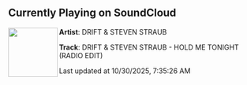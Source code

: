## Currently Playing on SoundCloud

[<img align="left" width="100" src="https://i1.sndcdn.com/artworks-I96DrEyjsl5Y2uLc-lYxiuw-t500x500.png">](https://soundcloud.com/tarrondjdriftbennett/drift-steven-straub-hold-me)

**Artist**: DRIFT & STEVEN STRAUB 

**Track**: DRIFT & STEVEN STRAUB - HOLD ME TONIGHT (RADIO EDIT)

Last updated at 10/30/2025, 7:35:26 AM

